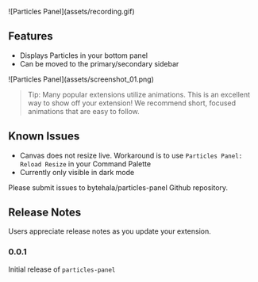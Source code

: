 \!\[Particles Panel\]\(assets/recording.gif\)

## Features

- Displays Particles in your bottom panel
- Can be moved to the primary/secondary sidebar

\!\[Particles Panel\]\(assets/screenshot_01.png\)

> Tip: Many popular extensions utilize animations. This is an excellent way to show off your extension! We recommend short, focused animations that are easy to follow.


## Known Issues

- Canvas does not resize live. Workaround is to use `Particles Panel: Reload Resize` in your Command Palette
- Currently only visible in dark mode

Please submit issues to bytehala/particles-panel Github repository.

## Release Notes

Users appreciate release notes as you update your extension.

### 0.0.1

Initial release of `particles-panel`